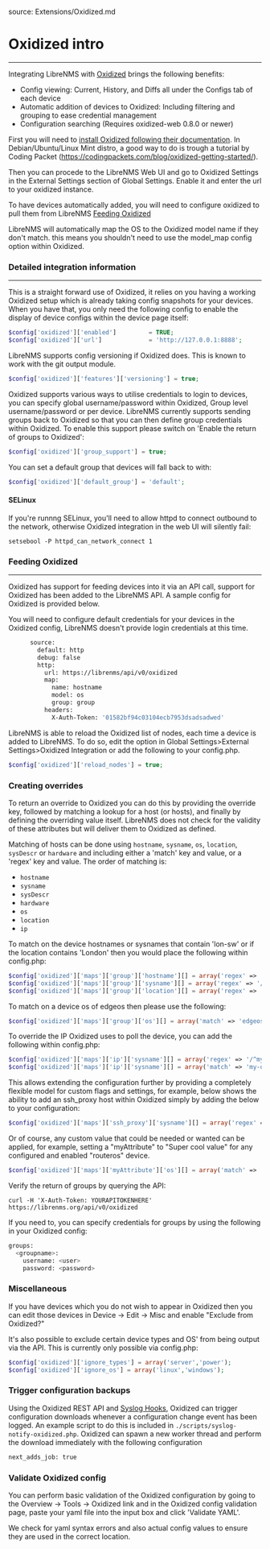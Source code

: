 source: Extensions/Oxidized.md

# Oxidized intro
---
Integrating LibreNMS with [Oxidized](https://github.com/ytti/oxidized-web) brings the following benefits:

  - Config viewing: Current, History, and Diffs all under the Configs tab of each device
  - Automatic addition of devices to Oxidized: Including filtering and grouping to ease credential management
  - Configuration searching (Requires oxidized-web 0.8.0 or newer)

First you will need to [install Oxidized following their documentation](https://github.com/ytti/oxidized#installation). In Debian/Ubuntu/Linux Mint distro, a good way to do is trough a tutorial by Coding Packet (https://codingpackets.com/blog/oxidized-getting-started/).

Then you can procede to the LibreNMS Web UI and go to Oxidized Settings in the External Settings section of Global Settings. Enable it and enter the url to your oxidized instance.

To have devices automatically added, you will need to configure oxidized to pull them from LibreNMS [Feeding Oxidized](#feeding-oxidized)

LibreNMS will automatically map the OS to the Oxidized model name if they don't match. this means you shouldn't need to use the model_map config option within Oxidized.

### Detailed integration information
---

This is a straight forward use of Oxidized, it relies on you having a working Oxidized setup which is already taking config snapshots for your devices.
When you have that, you only need the following config to enable the display of device configs within the device page itself:

```php
$config['oxidized']['enabled']         = TRUE;
$config['oxidized']['url']             = 'http://127.0.0.1:8888';
```

LibreNMS supports config versioning if Oxidized does.  This is known to work with the git output module.
```php
$config['oxidized']['features']['versioning'] = true;
```

Oxidized supports various ways to utilise credentials to login to devices, you can specify global username/password within Oxidized, Group level username/password or per device.
LibreNMS currently supports sending groups back to Oxidized so that you can then define group credentials within Oxidized. To enable this support please switch on 'Enable the return of groups to Oxidized':

```php
$config['oxidized']['group_support'] = true;
```

You can set a default group that devices will fall back to with:

```php
$config['oxidized']['default_group'] = 'default';
```

#### SELinux
If you're runnng SELinux, you'll need to allow httpd to connect outbound to the network, otherwise Oxidized integration in the web UI will silently fail:

```
setsebool -P httpd_can_network_connect 1
```

### Feeding Oxidized
----

Oxidized has support for feeding devices into it via an API call, support for Oxidized has been added to the LibreNMS API. A sample config for Oxidized is provided below.

You will need to configure default credentials for your devices in the Oxidized config, LibreNMS doesn't provide login credentials at this time.

```bash
      source:
        default: http
        debug: false
        http:
          url: https://librenms/api/v0/oxidized
          map:
            name: hostname
            model: os
            group: group
          headers:
            X-Auth-Token: '01582bf94c03104ecb7953dsadsadwed'
```

LibreNMS is able to reload the Oxidized list of nodes, each time a device is added to LibreNMS.
To do so, edit the option in Global Settings>External Settings>Oxidized Integration or add the following to your config.php.

```php
$config['oxidized']['reload_nodes'] = true;

```
### Creating overrides

To return an override to Oxidized you can do this by providing the override key, followed by matching a lookup for a host (or hosts), and finally by defining the overriding value itself. LibreNMS does not check for the validity of these attributes but will deliver them to Oxidized as defined.

Matching of hosts can be done using `hostname`, `sysname`, `os`, `location`, `sysDescr` or `hardware` and including either a 'match' key and value, or a 'regex' key and value. The order of matching is:
* `hostname` 
* `sysname`
* `sysDescr`
* `hardware`
* `os`
* `location`
* `ip`

To match on the device hostnames or sysnames that contain 'lon-sw' or if the location contains 'London' then you would place the following within config.php:

```php
$config['oxidized']['maps']['group']['hostname'][] = array('regex' => '/^lon-sw/', 'group' => 'london-switches');
$config['oxidized']['maps']['group']['sysname'][] = array('regex' => '/^lon-sw/', 'group' => 'london-switches');
$config['oxidized']['maps']['group']['location'][] = array('regex' => '/london/', 'group' => 'london-switches');
```

To match on a device os of edgeos then please use the following:

```php
$config['oxidized']['maps']['group']['os'][] = array('match' => 'edgeos', 'group' => 'wireless');
```

To override the IP Oxidized uses to poll the device, you can add the following within config.php:

```php
$config['oxidized']['maps']['ip']['sysname'][] = array('regex' => '/^my.node/', 'ip' => '192.168.1.10');
$config['oxidized']['maps']['ip']['sysname'][] = array('match' => 'my-other.node', 'ip' => '192.168.1.20');
```

This allows extending the configuration further by providing a completely flexible model for custom flags and settings, for example, below shows the ability to add an ssh_proxy host within Oxidized simply by adding the below to your configuration:

```php
$config['oxidized']['maps']['ssh_proxy']['sysname'][] = array('regex' => '/^my.node/', 'ssh_proxy' => 'my-ssh-gateway.node');
```

Or of course, any custom value that could be needed or wanted can be applied, for example, setting a "myAttribute" to "Super cool value" for any configured and enabled "routeros" device.

```php
$config['oxidized']['maps']['myAttribute']['os'][] = array('match' => 'routeros', 'myAttribute' => 'Super cool value');
```

Verify the return of groups by querying the API:

```
curl -H 'X-Auth-Token: YOURAPITOKENHERE' https://librenms.org/api/v0/oxidized				
```

If you need to, you can specify credentials for groups by using the following in your Oxidized config:

```bash
groups:
  <groupname>:
    username: <user>
    password: <password>
```

### Miscellaneous

If you have devices which you do not wish to appear in Oxidized then you can edit those devices in Device -> Edit -> Misc and enable "Exclude from Oxidized?"

It's also possible to exclude certain device types and OS' from being output via the API. This is currently only possible via config.php:

```php
$config['oxidized']['ignore_types'] = array('server','power');
$config['oxidized']['ignore_os'] = array('linux','windows');
```

### Trigger configuration backups

Using the Oxidized REST API and [Syslog Hooks](/Extensions/Syslog/#external-hooks), Oxidized can trigger configuration downloads whenever a configuration change event has been logged. An example script to do this is included in `./scripts/syslog-notify-oxidized.php`. Oxidized can spawn a new worker thread and perform the download immediately with the following configuration

```bash
next_adds_job: true
```

### Validate Oxidized config

You can perform basic validation of the Oxidized configuration by going to the Overview -> Tools -> Oxidized link and in the Oxidized config validation page, paste your 
 yaml file into the input box and click 'Validate YAML'.
 
We check for yaml syntax errors and also actual config values to ensure they are used in the correct location.

